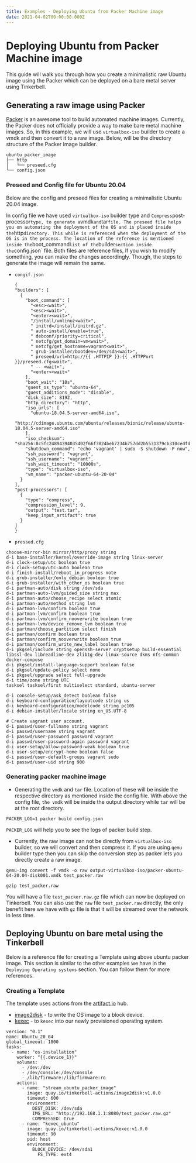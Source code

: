 ```yaml
---
title: Examples - Deploying Ubuntu from Packer Machine image
date: 2021-04-02T00:00:00.000Z
---
```


# Deploying Ubuntu from Packer Machine image

This guide will walk you through how you create a minimalistic raw Ubuntu image using the Packer which can be deployed on a bare metal server using Tinkerbell.

## Generating a raw image using Packer

[Packer](https://www.packer.io/) is an awesome tool to build automated machine images. Currently, the Packer does not officially provide a way to make bare metal machine images. So, in this example, we will use `virtualbox-iso` builder to create a vmdk and then convert it to a raw image. Below, will be the directory structure of the Packer image builder.

```
ubuntu_packer_image
├── http
│   └── preseed.cfg
└── config.json
```

### Preseed and Config file for Ubuntu 20.04

Below are the config and preseed files for creating a minimalistic Ubuntu 20.04 image.

In config file we have used `virtualbox-iso` builder type and `Compress`post-processor`type, to generate a`vmdk`and`tar`file. The preseed file helps you on automating the deployment of the OS and is placed inside the`http`directory. This while is referenced when the deployment of the OS is in the process. The location of the reference is mentioned inside the`boot_command`list of the`builder`section inside the`config.json` file. Both files are reference files, If you wish to modify something, you can make the changes accordingly. Though, the steps to generate the image will remain the same.

- `congif.json`

  ```
  {
  "builders": [
    {
      "boot_command": [
        "<esc><wait>",
        "<esc><wait>",
        "<enter><wait>",
        "/install/vmlinuz<wait>",
        " initrd=/install/initrd.gz",
        " auto-install/enable=true",
        " debconf/priority=critical",
        " netcfg/get_domain=vm<wait>",
        " netcfg/get_hostname=vagrant<wait>",
        " grub-installer/bootdev=/dev/sda<wait>",
        " preseed/url=http://{{ .HTTPIP }}:{{ .HTTPPort }}/preseed.cfg<wait>",
        " -- <wait>",
        "<enter><wait>"
      ],
      "boot_wait": "10s",
      "guest_os_type": "ubuntu-64",
      "guest_additions_mode": "disable",
      "disk_size": 8192,
      "http_directory": "http",
      "iso_urls": [
        "ubuntu-18.04.5-server-amd64.iso",
        "http://cdimage.ubuntu.com/ubuntu/releases/bionic/release/ubuntu-18.04.5-server-amd64.iso"
      ],
      "iso_checksum": "sha256:8c5fc24894394035402f66f3824beb7234b757dd2b5531379cb310cedfdf0996",
      "shutdown_command": "echo 'vagrant' | sudo -S shutdown -P now",
      "ssh_password": "vagrant",
      "ssh_username": "vagrant",
      "ssh_wait_timeout": "10000s",
      "type": "virtualbox-iso",
      "vm_name": "packer-ubuntu-64-20-04"
    }
  ],
  "post-processors": [
    {
      "type": "compress",
      "compression_level": 9,
      "output": "test.tar",
      "keep_input_artifact": true
    }
  ]
  }
  ```

- `pressed.cfg`

```
choose-mirror-bin mirror/http/proxy string
d-i base-installer/kernel/override-image string linux-server
d-i clock-setup/utc boolean true
d-i clock-setup/utc-auto boolean true
d-i finish-install/reboot_in_progress note
d-i grub-installer/only_debian boolean true
d-i grub-installer/with_other_os boolean true
d-i partman-auto/disk string /dev/sda
d-i partman-auto-lvm/guided_size string max
d-i partman-auto/choose_recipe select atomic
d-i partman-auto/method string lvm
d-i partman-lvm/confirm boolean true
d-i partman-lvm/confirm boolean true
d-i partman-lvm/confirm_nooverwrite boolean true
d-i partman-lvm/device_remove_lvm boolean true
d-i partman/choose_partition select finish
d-i partman/confirm boolean true
d-i partman/confirm_nooverwrite boolean true
d-i partman/confirm_write_new_label boolean true
d-i pkgsel/include string openssh-server cryptsetup build-essential libssl-dev libreadline-dev zlib1g-dev linux-source dkms nfs-common docker-compose
d-i pkgsel/install-language-support boolean false
d-i pkgsel/update-policy select none
d-i pkgsel/upgrade select full-upgrade
d-i time/zone string UTC
tasksel tasksel/first multiselect standard, ubuntu-server

d-i console-setup/ask_detect boolean false
d-i keyboard-configuration/layoutcode string us
d-i keyboard-configuration/modelcode string pc105
d-i debian-installer/locale string en_US.UTF-8

# Create vagrant user account.
d-i passwd/user-fullname string vagrant
d-i passwd/username string vagrant
d-i passwd/user-password password vagrant
d-i passwd/user-password-again password vagrant
d-i user-setup/allow-password-weak boolean true
d-i user-setup/encrypt-home boolean false
d-i passwd/user-default-groups vagrant sudo
d-i passwd/user-uid string 900
```

### Generating packer machine image

- Generating the `vmdk` and `tar` file. Location of these will be inside the respective directory as mentioned inside the config file. With above the config file, `the vmdk` will be inside the output directory while `tar` will be at the root directory.

```
PACKER_LOG=1 packer build config.json
```

`PACKER_LOG` will help you to see the logs of packer build step.

- Currently, the raw image can not be directly from `virtualbox-iso` builder, so we will convert and then compress it. If you are using `qemu` builder type then you can skip the conversion step as packer lets you directly create a raw image.

```
qemu-img convert -f vmdk -o raw output-virtualbox-iso/packer-ubuntu-64-20.04-disk001.vmdk test_packer.raw

gzip test_packer.raw
```

You will have a file `test_packer.raw.gz` file which can now be deployed on Tinkerbell. You can also use the `raw` file `test_packer.raw` directly, the only benefit here we have with `gz` file is that it will be streamed over the network in less time.

## Deploying Ubuntu on bare metal using the Tinkerbell

Below is a reference file for creating a Template using above ubuntu packer image. This section is similar to the other examples we have in the `Deploying Operating systems` section. You can follow them for more references.

### Creating a Template

The template uses actions from the [artifact.io](https://artifact.io) hub.

- [image2disk](https://artifacthub.io/packages/tbaction/tinkerbell-community/image2disk) - to write the OS image to a block device.
- [kexec](https://artifacthub.io/packages/tbaction/tinkerbell-community/kexec) - to `kexec` into our newly provisioned operating system.

```
version: "0.1"
name: Ubuntu_20_04
global_timeout: 1800
tasks:
  - name: "os-installation"
    worker: "{{.device_1}}"
    volumes:
      - /dev:/dev
      - /dev/console:/dev/console
      - /lib/firmware:/lib/firmware:ro
    actions:
      - name: "stream_ubuntu_packer_image"
        image: quay.io/tinkerbell-actions/image2disk:v1.0.0
        timeout: 600
        environment:
          DEST_DISK: /dev/sda
          IMG_URL: "http://192.168.1.1:8080/test_packer.raw.gz"
          COMPRESSED: true
      - name: "kexec_ubuntu"
        image: quay.io/tinkerbell-actions/kexec:v1.0.0
        timeout: 90
        pid: host
        environment:
          BLOCK_DEVICE: /dev/sda1
            FS_TYPE: ext4
```

